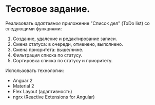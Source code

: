 # Тестовое задание.
Реализовать *адаптивное* приложение "Список дел" (ToDo list) со следующими функциями:
1. Создание, удаление и редактирование записи.
2. Смена статуса: в очереди, отменено, выполнено.
3. Смена приоритета: выше/ниже.
4. Фильтрация списка по статусу.
5. Сортировка списка по статусу и приоритету.

Использовать технологии:
- Anguar 2
- Material 2
- Flex Layout (адаптивность)
- ngrx (Reactive Extensions for Angular)
